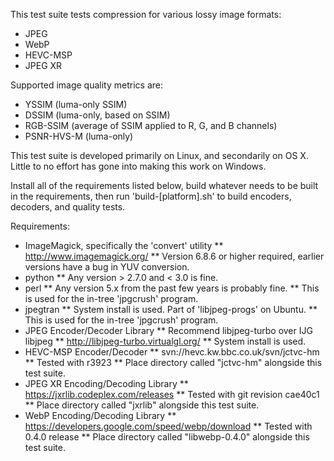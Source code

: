 This test suite tests compression for various lossy image formats:

* JPEG
* WebP
* HEVC-MSP
* JPEG XR

Supported image quality metrics are:

* YSSIM (luma-only SSIM)
* DSSIM (luma-only, based on SSIM)
* RGB-SSIM (average of SSIM applied to R, G, and B channels)
* PSNR-HVS-M (luma-only)

This test suite is developed primarily on Linux, and secondarily on OS X. Little to no effort has gone into making this work on Windows.

Install all of the requirements listed below, build whatever needs to be built in the requirements, then run 'build-[platform].sh' to build encoders, decoders, and quality tests.

Requirements:

* ImageMagick, specifically the 'convert' utility
** http://www.imagemagick.org/
** Version 6.8.6 or higher required, earlier versions have a bug in YUV conversion.
* python
** Any version > 2.7.0 and < 3.0 is fine.
* perl
** Any version 5.x from the past few years is probably fine.
** This is used for the in-tree 'jpgcrush' program.
* jpegtran
** System install is used. Part of 'libjpeg-progs' on Ubuntu.
** This is used for the in-tree 'jpgcrush' program.
* JPEG Encoder/Decoder Library
** Recommend libjpeg-turbo over IJG libjpeg
** http://libjpeg-turbo.virtualgl.org/
** System install is used.
* HEVC-MSP Encoder/Decoder
** svn://hevc.kw.bbc.co.uk/svn/jctvc-hm
** Tested with r3923
** Place directory called "jctvc-hm" alongside this test suite.
* JPEG XR Encoding/Decoding Library
** https://jxrlib.codeplex.com/releases
** Tested with git revision cae40c1
** Place directory called "jxrlib" alongside this test suite.
* WebP Encoding/Decoding Library
** https://developers.google.com/speed/webp/download
** Tested with 0.4.0 release
** Place directory called "libwebp-0.4.0" alongside this test suite.


